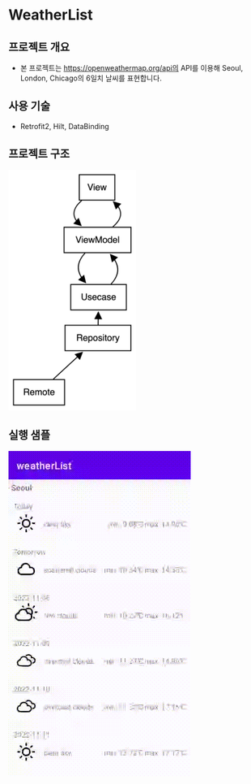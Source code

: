# WeatherList

## 프로젝트 개요

- 본 프로젝트는 https://openweathermap.org/api의 API를 이용해 Seoul, London, Chicago의 6일치 날씨를 표현합니다.

## 사용 기술

- Retrofit2, Hilt, DataBinding

## 프로젝트 구조

<img src="./img/architecture.png" width="50%"/>

## 실행 샘플

![example](./img/example.gif)
